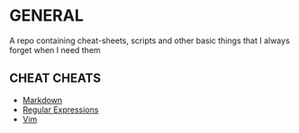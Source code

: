 # GENERAL
A repo containing cheat-sheets, scripts and other basic things that I always forget when I need them

## CHEAT CHEATS

- [Markdown](cheat-sheets/markdown.md)
- [Regular Expressions](cheat-sheets/regular-expressions.md)
- [Vim](cheat-sheets/vim.md)
